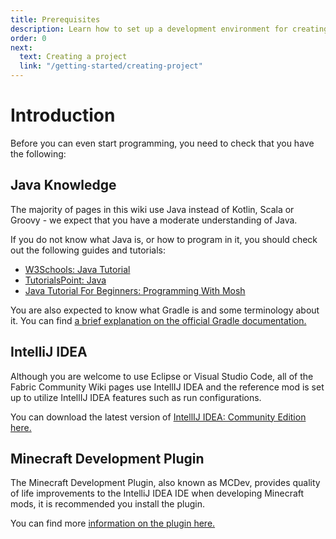 ```yaml
---
title: Prerequisites
description: Learn how to set up a development environment for creating mods using the Fabric toolchain.
order: 0
next:
  text: Creating a project
  link: "/getting-started/creating-project"
---
```


# Introduction

Before you can even start programming, you need to check that you have the following:

## Java Knowledge

The majority of pages in this wiki use Java instead of Kotlin, Scala or Groovy - we expect that you have a moderate understanding of Java.

If you do not know what Java is, or how to program in it, you should check out the following guides and tutorials:

- [W3Schools: Java Tutorial](https://www.w3schools.com/java/)
- [TutorialsPoint: Java](https://www.tutorialspoint.com/java/index.htm)
- [Java Tutorial For Beginners: Programming With Mosh](https://www.youtube.com/watch?v=eIrMbAQSU34)

You are also expected to know what Gradle is and some terminology about it. You can find [a brief explanation on the official Gradle documentation.](https://docs.gradle.org/current/userguide/userguide.html)

## IntelliJ IDEA

Although you are welcome to use Eclipse or Visual Studio Code, all of the Fabric Community Wiki pages use IntellIJ IDEA and the reference mod is set up to utilize IntellIJ IDEA features such as run configurations.

You can download the latest version of [IntellIJ IDEA: Community Edition here.](https://www.jetbrains.com/idea/download/?section=linux)

## Minecraft Development Plugin

The Minecraft Development Plugin, also known as MCDev, provides quality of life improvements to the IntelliJ IDEA IDE when developing Minecraft mods, it is recommended you install the plugin.

You can find more [information on the plugin here.](https://mcdev.io/)